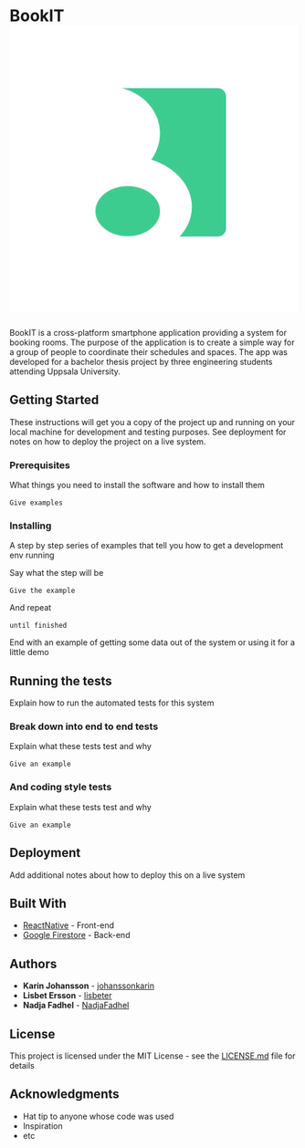 # BookIT ![alt text](https://github.com/johanssonkarin/BookIT/blob/master/app/images/icon.png)

BookIT is a cross-platform smartphone application providing a system for booking rooms. The purpose of the application is to create a simple way for a group of people to coordinate their schedules and spaces. The app was developed for a bachelor thesis project by three engineering students attending Uppsala University. 

## Getting Started

These instructions will get you a copy of the project up and running on your local machine for development and testing purposes. See deployment for notes on how to deploy the project on a live system.

### Prerequisites

What things you need to install the software and how to install them

```
Give examples
```

### Installing

A step by step series of examples that tell you how to get a development env running

Say what the step will be

```
Give the example
```

And repeat

```
until finished
```

End with an example of getting some data out of the system or using it for a little demo

## Running the tests

Explain how to run the automated tests for this system

### Break down into end to end tests

Explain what these tests test and why

```
Give an example
```

### And coding style tests

Explain what these tests test and why

```
Give an example
```

## Deployment

Add additional notes about how to deploy this on a live system

## Built With

* [ReactNative](http://www.reactnative.com/) - Front-end
* [Google Firestore](https://firebase.google.com/products/firestore/) - Back-end


## Authors

* **Karin Johansson** - [johanssonkarin](https://github.com/johanssonkarin)
* **Lisbet Ersson** - [lisbeter](https://github.com/lisbeter)
* **Nadja Fadhel** - [NadjaFadhel](https://github.com/NadjaFadhel)

## License

This project is licensed under the MIT License - see the [LICENSE.md](LICENSE.md) file for details

## Acknowledgments

* Hat tip to anyone whose code was used
* Inspiration
* etc
